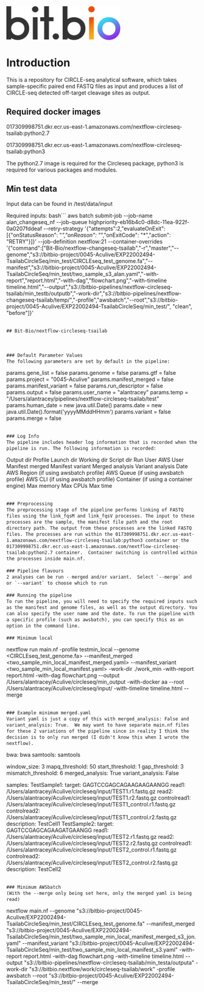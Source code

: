 <img src="assets/bit_bio_logo_new.svg" width="300">

# Introduction

This is a repository for CIRCLE-seq analytical software, which takes sample-specific paired end FASTQ files as input and produces a list of CIRCLE-seq detected off-target cleavage sites as output.



## Required docker images

017309998751.dkr.ecr.us-east-1.amazonaws.com/nextflow-circleseq-tsailab:python2.7

017309998751.dkr.ecr.us-east-1.amazonaws.com/nextflow-circleseq-tsailab:python3

The python2.7 image is required for the Circleseq package, python3 is required for various packages and modules.


## Min test data

Input data can be found in /test/data/input

Required inputs:
bash```
aws batch submit-job  --job-name alan_changeseq_nf  --job-queue highpriority-eb16b4c0-d8dc-11ea-922f-0a0207fddeaf  --retry-strategy '{"attempts":2,"evaluateOnExit":[{"onStatusReason": "*","onReason": "*","onExitCode": "*","action": "RETRY"}]}'  --job-definition nextflow:21  --container-overrides '{"command":["Bit-Bio/nextflow-changeseq-tsailab","-r","master","--genome","s3://bitbio-project/0045-Aculive/EXP22002494-TsailabCircleSeq/min_test/CIRCLEseq_test_genome.fa","--manifest","s3://bitbio-project/0045-Aculive/EXP22002494-TsailabCircleSeq/min_test/two_sample_s3_alan.yaml","-with-report","report.html","-with-dag","flowchart.png","-with-timeline timeline.html","--output","s3://bitbio-pipelines/nextflow-circleseq-tsailab/min_testb/outputb","-work-dir","s3://bitbio-pipelines/nextflow-changeseq-tsailab/temp/","-profile","awsbatch","--root","s3://bitbio-project/0045-Aculive/EXP22002494-TsailabCircleSeq/min_test/", "clean", "before"]}'
```
 
## Bit-Bio/nextflow-circleseq-tsailab



### Default Parameter Values
The following parameters are set by default in the pipeline:
```
params.gene_list = false
params.genome = false
params.gtf = false
params.project = "0045-Aculive"
params.manifest_merged = false
params.manifest_variant = false
params.run_descriptor = false
params.output = false
params.user_name = "alantracey"
params.temp = "/Users/alantracey/pipelines/nextflow-circleseq-tsailab/test"
params.human_date = new java.util.Date()
params.date = new java.util.Date().format('yyyyMMddHHmm')
params.variant = false
params.merge = false
```

### Log Info
The pipeline includes header log information that is recorded when the pipeline is run. The following information is recorded:
```
Output dir
Profile
Launch dir
Working dir
Script dir
Run User
AWS User
Manifest merged
Manifest variant
Merged analysis
Variant analysis
Date
AWS Region (if using awsbatch profile)
AWS Queue (if using awsbatch profile)
AWS CLI (if using awsbatch profile)
Container (if using a container engine)
Max memory
Max CPUs
Max time
```

### Preprocessing
The preprocessing stage of the pipeline performs linking of FASTQ files using the link_fqsM and link_fqsV processes. The input to these processes are the sample, the manifest file path and the root directory path. The output from these processes are the linked FASTQ files. The processes are run within the 017309998751.dkr.ecr.us-east-1.amazonaws.com/nextflow-circleseq-tsailab:python3 container or the 017309998751.dkr.ecr.us-east-1.amazonaws.com/nextflow-circleseq-tsailab:python2.7 container.  Container switching is controlled within the processes inside main.nf.

### Pipeline flavours
2 analyses can be run - merged and/or variant.  Select `--merge` and or `--variant` to choose which to run

### Running the pipeline
To run the pipeline, you will need to specify the required inputs such as the manifest and genome files, as well as the output directory. You can also specify the user name and the date. To run the pipeline with a specific profile (such as awsbatch), you can specify this as an option in the command line. 

### Minimum local
```
nextflow run main.nf -profile testmin_local --genome <CIRCLEseq_test_genome.fa> --manifest_merged <two_sample_min_local_manifest_merged.yaml> --manifest_variant <two_sample_min_local_manifest.yaml> -work-dir ./work_min -with-report report.html -with-dag flowchart.png --output /Users/alantracey/Aculive/circleseq/min_output -with-docker aa --root /Users/alantracey/Aculive/circleseq/input/ -with-timeline timeline.html --merge
```

### Example minimum merged.yaml
Variant yaml is just a copy of this with merged_analysis: False and variant_analysis: True.  We may want to have separate main.nf files for these 2 variations of the pipeline since in reality I think the decision is to only run merged (I didn't know this when I wrote the nextflow).
```

bwa: bwa
samtools: samtools

window_size: 3
mapq_threshold: 50
start_threshold: 1
gap_threshold: 3
mismatch_threshold: 6
merged_analysis: True
variant_analysis: False

samples:
    TestSample1:
        target: GAGTCCGAGCAGAAGAAGAANGG
        read1: /Users/alantracey/Aculive/circleseq/input/TEST1.r1.fastq.gz
        read2: /Users/alantracey/Aculive/circleseq/input/TEST1.r2.fastq.gz
        controlread1: /Users/alantracey/Aculive/circleseq/input/TEST1_control.r1.fastq.gz
        controlread2: /Users/alantracey/Aculive/circleseq/input/TEST1_control.r2.fastq.gz
        description: TestCell1
    TestSample2:
        target: GAGTCCGAGCAGAAGATGAANGG
        read1: /Users/alantracey/Aculive/circleseq/input/TEST2.r1.fastq.gz
        read2: /Users/alantracey/Aculive/circleseq/input/TEST2.r2.fastq.gz
        controlread1: /Users/alantracey/Aculive/circleseq/input/TEST2_control.r1.fastq.gz
        controlread2: /Users/alantracey/Aculive/circleseq/input/TEST2_control.r2.fastq.gz
        description: TestCell2
```

### Minimum AWSbatch
(With the --merge only being set here, only the merged yaml is being read)
```
nextflow main.nf  --genome "s3://bitbio-project/0045-Aculive/EXP22002494-TsailabCircleSeq/min_test/CIRCLEseq_test_genome.fa"  --manifest_merged "s3://bitbio-project/0045-Aculive/EXP22002494-TsailabCircleSeq/min_test/two_sample_min_local_manifest_merged_s3_jon.yaml"  --manifest_variant "s3://bitbio-project/0045-Aculive/EXP22002494-TsailabCircleSeq/min_test/two_sample_min_local_manifest_s3.yaml" -with-report report.html  -with-dag flowchart.png  -with-timeline timeline.html --output "s3://bitbio-pipelines/nextflow-circleseq-tsailab/min_testa/outputa"  -work-dir "s3://bitbio.nextflow/work/circleseq-tsailab/work" -profile awsbatch --root "s3://bitbio-project/0045-Aculive/EXP22002494-TsailabCircleSeq/min_test/" --merge
```
